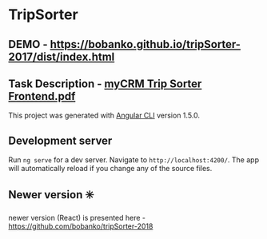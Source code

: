 # TripSorter

## DEMO - https://bobanko.github.io/tripSorter-2017/dist/index.html

## Task Description - [myCRM Trip Sorter Frontend.pdf](https://github.com/bobanko/tripSorter/blob/master/myCRM_Trip%20Sorter_Frontend.pdf)

This project was generated with [Angular CLI](https://github.com/angular/angular-cli) version 1.5.0.

## Development server

Run `ng serve` for a dev server. Navigate to `http://localhost:4200/`. The app will automatically reload if you change any of the source files.

## Newer version ✳️

newer version (React) is presented here - https://github.com/bobanko/tripSorter-2018
